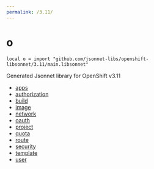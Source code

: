 ```yaml
---
permalink: /3.11/
---
```


# o

```jsonnet
local o = import "github.com/jsonnet-libs/openshift-libsonnet/3.11/main.libsonnet"
```

Generated Jsonnet library for OpenShift v3.11

* [apps](apps/index.md)
* [authorization](authorization/index.md)
* [build](build/index.md)
* [image](image/index.md)
* [network](network/index.md)
* [oauth](oauth/index.md)
* [project](project/index.md)
* [quota](quota/index.md)
* [route](route/index.md)
* [security](security/index.md)
* [template](template/index.md)
* [user](user/index.md)